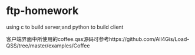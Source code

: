 # ftp-homework
using c to build server;and python to build client

客户端界面中所使用的coffee.qss源码可参考https://github.com/All4Gis/Load-QSS/tree/master/examples/Coffee
